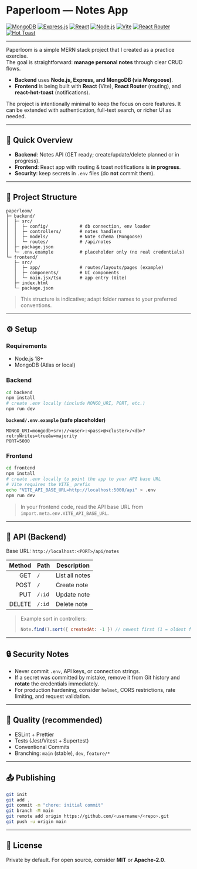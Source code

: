 # Paperloom — Notes App

[![MongoDB](https://img.shields.io/badge/MongoDB-4EA94B?style=for-the-badge&logo=mongodb&logoColor=white)](https://www.mongodb.com/)
[![Express.js](https://img.shields.io/badge/Express.js-000000?style=for-the-badge&logo=express&logoColor=white)](https://expressjs.com/)
[![React](https://img.shields.io/badge/React-20232A?style=for-the-badge&logo=react&logoColor=61DAFB)](https://react.dev/)
[![Node.js](https://img.shields.io/badge/Node.js-43853D?style=for-the-badge&logo=node.js&logoColor=white)](https://nodejs.org/)
[![Vite](https://img.shields.io/badge/Vite-646CFF?style=for-the-badge&logo=vite&logoColor=white)](https://vitejs.dev/)
[![React Router](https://img.shields.io/badge/React%20Router-CA4245?style=for-the-badge&logo=reactrouter&logoColor=white)](https://reactrouter.com/)
[![Hot Toast](https://img.shields.io/badge/React%20Hot%20Toast-121212?style=for-the-badge)](https://react-hot-toast.com/)

---

Paperloom is a simple MERN stack project that I created as a practice exercise.  
The goal is straightforward: **manage personal notes** through clear CRUD flows.

- **Backend** uses **Node.js, Express, and MongoDB (via Mongoose)**.
- **Frontend** is being built with **React** (Vite), **React Router** (routing), and **react-hot-toast** (notifications).

The project is intentionally minimal to keep the focus on core features. It can be extended with authentication, full-text search, or richer UI as needed.

---

## 🚀 Quick Overview

- **Backend**: Notes API (GET ready; create/update/delete planned or in progress).
- **Frontend**: React app with routing & toast notifications is **in progress**.
- **Security**: keep secrets in `.env` files (do **not** commit them).

---

## 📂 Project Structure

```
paperloom/
├─ backend/
│  ├─ src/
│  │  ├─ config/            # db connection, env loader
│  │  ├─ controllers/       # notes handlers
│  │  ├─ models/            # Note schema (Mongoose)
│  │  └─ routes/            # /api/notes
│  ├─ package.json
│  └─ .env.example          # placeholder only (no real credentials)
└─ frontend/
   ├─ src/
   │  ├─ app/               # routes/layouts/pages (example)
   │  ├─ components/        # UI components
   │  └─ main.jsx/tsx       # app entry (Vite)
   ├─ index.html
   └─ package.json
```

> This structure is indicative; adapt folder names to your preferred conventions.

---

## ⚙️ Setup

### Requirements
- Node.js 18+
- MongoDB (Atlas or local)

### Backend
```bash
cd backend
npm install
# create .env locally (include MONGO_URI, PORT, etc.)
npm run dev
```

**`backend/.env.example` (safe placeholder)**
```env
MONGO_URI=mongodb+srv://<user>:<pass>@<cluster>/<db>?retryWrites=true&w=majority
PORT=5000
```

### Frontend
```bash
cd frontend
npm install
# create .env locally to point the app to your API base URL
# Vite requires the VITE_ prefix
echo "VITE_API_BASE_URL=http://localhost:5000/api" > .env
npm run dev
```

> In your frontend code, read the API base URL from `import.meta.env.VITE_API_BASE_URL`.

---

## 📡 API (Backend)

Base URL: `http://localhost:<PORT>/api/notes`

| Method | Path   | Description    |
|------: |------- |----------------|
| GET    | `/`    | List all notes |
| POST   | `/`    | Create note    |
| PUT    | `/:id` | Update note    |
| DELETE | `/:id` | Delete note    |

> Example sort in controllers:  
> ```js
> Note.find().sort({ createdAt: -1 }) // newest first (1 = oldest first)
> ```

---

## 🔒 Security Notes

- Never commit `.env`, API keys, or connection strings.
- If a secret was committed by mistake, remove it from Git history and **rotate** the credentials immediately.
- For production hardening, consider `helmet`, CORS restrictions, rate limiting, and request validation.

---

## 🧪 Quality (recommended)

- ESLint + Prettier
- Tests (Jest/Vitest + Supertest)
- Conventional Commits
- Branching: `main` (stable), `dev`, `feature/*`

---

## 📤 Publishing

```bash
git init
git add .
git commit -m "chore: initial commit"
git branch -M main
git remote add origin https://github.com/<username>/<repo>.git
git push -u origin main
```

---

## 📄 License

Private by default. For open source, consider **MIT** or **Apache-2.0**.
